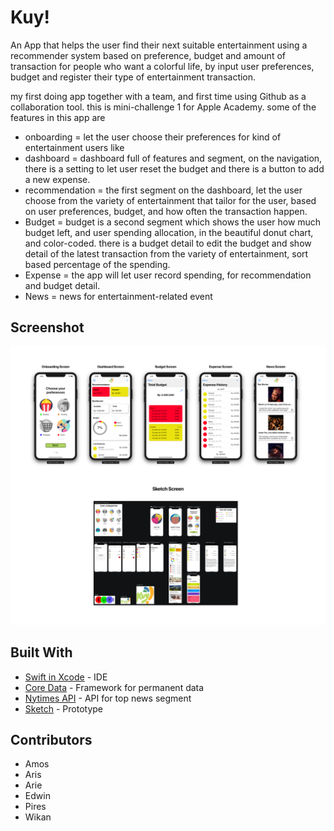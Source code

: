 # Kuy!

An App that helps the user find their next suitable entertainment using a recommender system based on preference, budget and amount of transaction for people who want a colorful life, by input user preferences, budget and register their type of entertainment transaction.

my first doing app together with a team, and first time using Github as a collaboration tool. this is mini-challenge 1 for Apple Academy. some of the features in this app are
* onboarding = let the user choose their preferences for kind of entertainment users like
* dashboard = dashboard full of features and segment, on the navigation, there is a setting to let user reset the budget and there is a button to add a new expense. 
* recommendation = the first segment on the dashboard, let the user choose from the variety of entertainment that tailor for the user, based on user preferences, budget, and how often the transaction happen.
* Budget = budget is a second segment which shows the user how much budget left, and user spending allocation, in the beautiful donut chart, and color-coded. there is a budget detail to edit the budget and show detail of the latest transaction from the variety of entertainment, sort based percentage of the spending.
* Expense = the app will let user record spending, for recommendation and budget detail.
* News = news for entertainment-related event

## Screenshot
![](https://github.com/PiresC/Kuy-/blob/master/Screenshot.png)

## Built With

* [Swift in Xcode](https://developer.apple.com/xcode/) - IDE
* [Core Data](https://developer.apple.com/documentation/coredata) - Framework for permanent data
* [Nytimes API](https://developer.nytimes.com/)  - API for top news segment
* [Sketch](https://www.sketch.com/) - Prototype




## Contributors
* Amos
* Aris
* Arie
* Edwin
* Pires
* Wikan
